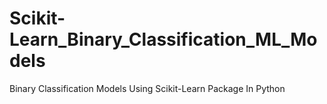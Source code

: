 # Scikit-Learn_Binary_Classification_ML_Models
Binary Classification Models Using Scikit-Learn Package In Python
